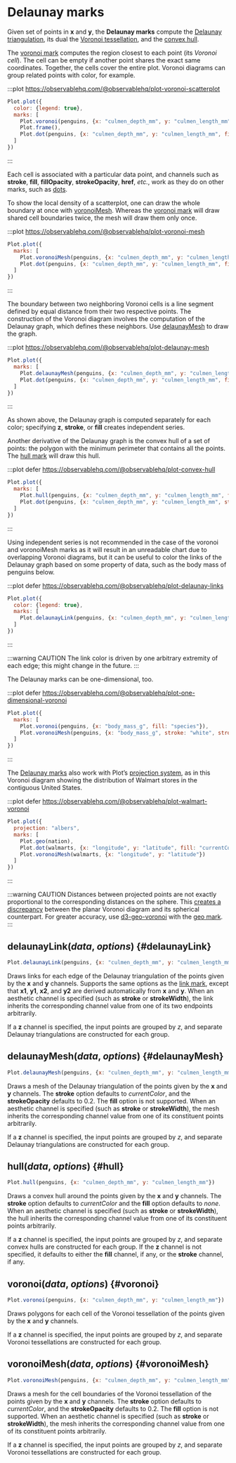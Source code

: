 <script setup>

import * as Plot from "@observablehq/plot";
import * as d3 from "d3";
import * as topojson from "topojson-client";
import {computed, ref, shallowRef, onMounted} from "vue";
import penguins from "../data/penguins.ts";

const walmarts = shallowRef([]);
const us = shallowRef(null);
const nation = computed(() => us.value ? topojson.feature(us.value, us.value.objects.nation) : {type: null});

onMounted(() => {
  d3.tsv("../data/walmarts.tsv", d3.autoType).then((data) => (walmarts.value = data));
  d3.json("../data/us-counties-10m.json").then((data) => (us.value = data));
});

</script>

# Delaunay marks

Given set of points in **x** and **y**, the **Delaunay marks** compute the [Delaunay triangulation](https://en.wikipedia.org/wiki/Delaunay_triangulation), its dual the [Voronoi tessellation](https://en.wikipedia.org/wiki/Voronoi_diagram), and the [convex hull](https://en.wikipedia.org/wiki/Convex_hull).

The [voronoi mark](#voronoi) computes the region closest to each point (its *Voronoi cell*). The cell can be empty if another point shares the exact same coordinates. Together, the cells cover the entire plot. Voronoi diagrams can group related points with color, for example.

:::plot https://observablehq.com/@observablehq/plot-voronoi-scatterplot
```js
Plot.plot({
  color: {legend: true},
  marks: [
    Plot.voronoi(penguins, {x: "culmen_depth_mm", y: "culmen_length_mm", fill: "species", fillOpacity: 0.2, stroke: "var(--vp-c-bg)"}),
    Plot.frame(),
    Plot.dot(penguins, {x: "culmen_depth_mm", y: "culmen_length_mm", fill: "species"})
  ]
})
```
:::

Each cell is associated with a particular data point, and channels such as **stroke**, **fill**, **fillOpacity**, **strokeOpacity**, **href**, _etc._, work as they do on other marks, such as [dots](./dot.md).

To show the local density of a scatterplot, one can draw the whole boundary at once with [voronoiMesh](#voronoiMesh). Whereas the [voronoi mark](#voronoi) will draw shared cell boundaries twice, the mesh will draw them only once.

:::plot https://observablehq.com/@observablehq/plot-voronoi-mesh
```js
Plot.plot({
  marks: [
    Plot.voronoiMesh(penguins, {x: "culmen_depth_mm", y: "culmen_length_mm"}),
    Plot.dot(penguins, {x: "culmen_depth_mm", y: "culmen_length_mm", fill: "species"})
  ]
})
```
:::

The boundary between two neighboring Voronoi cells is a line segment defined by equal distance from their two respective points. The construction of the Voronoi diagram involves the computation of the Delaunay graph, which defines these neighbors. Use [delaunayMesh](#delaunayMesh) to draw the graph.

:::plot https://observablehq.com/@observablehq/plot-delaunay-mesh
```js
Plot.plot({
  marks: [
    Plot.delaunayMesh(penguins, {x: "culmen_depth_mm", y: "culmen_length_mm", z: "species", stroke: "species", strokeOpacity: 0.5}),
    Plot.dot(penguins, {x: "culmen_depth_mm", y: "culmen_length_mm", fill: "species"})
  ]
})
```
:::

As shown above, the Delaunay graph is computed separately for each color; specifying **z**, **stroke**, or **fill** creates independent series.

Another derivative of the Delaunay graph is the convex hull of a set of points: the polygon with the minimum perimeter that contains all the points. The [hull mark](#hull) will draw this hull.

:::plot defer https://observablehq.com/@observablehq/plot-convex-hull
```js
Plot.plot({
  marks: [
    Plot.hull(penguins, {x: "culmen_depth_mm", y: "culmen_length_mm", fill: "species", fillOpacity: 0.2}),
    Plot.dot(penguins, {x: "culmen_depth_mm", y: "culmen_length_mm", stroke: "species"})
  ]
})
```
:::

Using independent series is not recommended in the case of the voronoi and voronoiMesh marks as it will result in an unreadable chart due to overlapping Voronoi diagrams, but it can be useful to color the links of the Delaunay graph based on some property of data, such as the body mass of penguins below.

:::plot defer https://observablehq.com/@observablehq/plot-delaunay-links
```js
Plot.plot({
  color: {legend: true},
  marks: [
    Plot.delaunayLink(penguins, {x: "culmen_depth_mm", y: "culmen_length_mm", stroke: "body_mass_g", strokeWidth: 1.5})
  ]
})
```
:::

:::warning CAUTION
The link color is driven by one arbitrary extremity of each edge; this might change in the future.
:::

The Delaunay marks can be one-dimensional, too.

:::plot defer https://observablehq.com/@observablehq/plot-one-dimensional-voronoi
```js
Plot.plot({
  marks: [
    Plot.voronoi(penguins, {x: "body_mass_g", fill: "species"}),
    Plot.voronoiMesh(penguins, {x: "body_mass_g", stroke: "white", strokeOpacity: 1})
  ]
})
```
:::

The [Delaunay marks](../marks/delaunay.md) also work with Plot’s [projection system](../features/projections.md), as in this Voronoi diagram showing the distribution of Walmart stores in the contiguous United States.

:::plot defer https://observablehq.com/@observablehq/plot-walmart-voronoi
```js
Plot.plot({
  projection: "albers",
  marks: [
    Plot.geo(nation),
    Plot.dot(walmarts, {x: "longitude", y: "latitude", fill: "currentColor", r: 1}),
    Plot.voronoiMesh(walmarts, {x: "longitude", y: "latitude"})
  ]
})
```
:::

:::warning CAUTION
Distances between projected points are not exactly proportional to the corresponding distances on the sphere. This [creates a discrepancy](https://observablehq.com/@observablehq/planar-vs-spherical-voronoi) between the planar Voronoi diagram and its spherical counterpart. For greater accuracy, use [d3-geo-voronoi](https://github.com/Fil/d3-geo-voronoi) with the [geo mark](../marks/geo.md).
:::


## delaunayLink(*data*, *options*) {#delaunayLink}

```js
Plot.delaunayLink(penguins, {x: "culmen_depth_mm", y: "culmen_length_mm"})
```

Draws links for each edge of the Delaunay triangulation of the points given by the **x** and **y** channels. Supports the same options as the [link mark](./link.md), except that **x1**, **y1**, **x2**, and **y2** are derived automatically from **x** and **y**. When an aesthetic channel is specified (such as **stroke** or **strokeWidth**), the link inherits the corresponding channel value from one of its two endpoints arbitrarily.

If a **z** channel is specified, the input points are grouped by *z*, and separate Delaunay triangulations are constructed for each group.

## delaunayMesh(*data*, *options*) {#delaunayMesh}

```js
Plot.delaunayMesh(penguins, {x: "culmen_depth_mm", y: "culmen_length_mm"})
```

Draws a mesh of the Delaunay triangulation of the points given by the **x** and **y** channels. The **stroke** option defaults to _currentColor_, and the **strokeOpacity** defaults to 0.2. The **fill** option is not supported. When an aesthetic channel is specified (such as **stroke** or **strokeWidth**), the mesh inherits the corresponding channel value from one of its constituent points arbitrarily.

If a **z** channel is specified, the input points are grouped by *z*, and separate Delaunay triangulations are constructed for each group.

## hull(*data*, *options*) {#hull}

```js
Plot.hull(penguins, {x: "culmen_depth_mm", y: "culmen_length_mm"})
```

Draws a convex hull around the points given by the **x** and **y** channels. The **stroke** option defaults to _currentColor_ and the **fill** option defaults to _none_. When an aesthetic channel is specified (such as **stroke** or **strokeWidth**), the hull inherits the corresponding channel value from one of its constituent points arbitrarily.

If a **z** channel is specified, the input points are grouped by *z*, and separate convex hulls are constructed for each group. If the **z** channel is not specified, it defaults to either the **fill** channel, if any, or the **stroke** channel, if any.

## voronoi(*data*, *options*) {#voronoi}

```js
Plot.voronoi(penguins, {x: "culmen_depth_mm", y: "culmen_length_mm"})
```

Draws polygons for each cell of the Voronoi tessellation of the points given by the **x** and **y** channels.

If a **z** channel is specified, the input points are grouped by *z*, and separate Voronoi tessellations are constructed for each group.

## voronoiMesh(*data*, *options*) {#voronoiMesh}

```js
Plot.voronoiMesh(penguins, {x: "culmen_depth_mm", y: "culmen_length_mm"})
```

Draws a mesh for the cell boundaries of the Voronoi tessellation of the points given by the **x** and **y** channels. The **stroke** option defaults to _currentColor_, and the **strokeOpacity** defaults to 0.2. The **fill** option is not supported. When an aesthetic channel is specified (such as **stroke** or **strokeWidth**), the mesh inherits the corresponding channel value from one of its constituent points arbitrarily.

If a **z** channel is specified, the input points are grouped by *z*, and separate Voronoi tessellations are constructed for each group.
